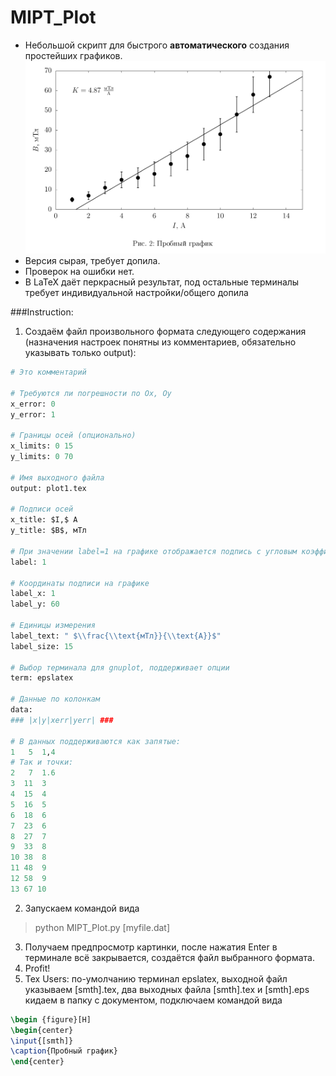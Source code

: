 # MIPT_Plot
- Небольшой скрипт для быстрого  **автоматического** создания простейших графиков.
![LaTeX](https://github.com/gkorepanov/MIPT_Plot/blob/master/screenshots/LaTeX.png)
- Версия сырая, требует допила.
- Проверок на ошибки нет.
- В LaTeX даёт перкрасный результат, под остальные терминалы требует индивидуальной настройки/общего допила


###Instruction:
1) Создаём файл произвольного формата следующего содержания (назначения настроек понятны из комментариев, обязательно указывать только output):
```Python
# Это комментарий

# Требуются ли погрешности по Ox, Oy
x_error: 0
y_error: 1

# Границы осей (опционально)
x_limits: 0 15
y_limits: 0 70

# Имя выходного файла
output: plot1.tex

# Подписи осей
x_title: $I,$ А
y_title: $B$, мТл

# При значении label=1 на графике отображается подпись с угловым коэффициентом
label: 1

# Координаты подписи на графике
label_x: 1
label_y: 60

# Единицы измерения
label_text: " $\\frac{\\text{мТл}}{\\text{А}}$"
label_size: 15

# Выбор терминала для gnuplot, поддерживает опции
term: epslatex

# Данные по колонкам
data:
### |x|y|xerr|yerr| ###

# В данных поддерживаются как запятые:
1   5  1,4
# Так и точки:
2   7  1.6
3  11  3
4  15  4
5  16  5
6  18  6
7  23  6
8  27  7
9  33  8
10 38  8
11 48  9
12 58  9
13 67 10
```
2) Запускаем командой вида 
> python MIPT_Plot.py [myfile.dat]

3) Получаем предпросмотр картинки, после нажатия Enter в терминале всё закрывается, создаётся файл выбранного формата.
4) Profit!
5) Tex Users: по-умолчанию терминал epslatex, выходной файл указываем [smth].tex, два выходных файла [smth].tex и [smth].eps кидаем в папку с документом, подключаем командой вида
```tex
\begin {figure}[H]
\begin{center}
\input{[smth]}
\caption{Пробный график}
\end{center}
```
